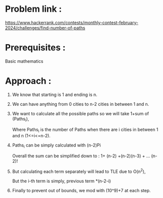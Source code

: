 # Problem link :
https://www.hackerrank.com/contests/monthly-contest-february-2024/challenges/find-number-of-paths

# Prerequisites :
Basic mathematics

# Approach :

1. We know that starting is 1 and ending is n.
2. We can have anything from 0 cities to n-2 cities in between 1 and n.
3. We want to calculate all the possible paths so we will take  1+sum of (Paths<sub>i</sub>),
   
   Where Paths<sub>i</sub> is the number of Paths when there are i cities in between 1 and n (1<=i<=n-2).
4. Paths<sub>i</sub> can be simply calculated with (n-2)Pi
   
   Overall the sum can be simplified down to : 1+ (n-2) +(n-2)(n-3) + ... (n-2)!
5. But calculating each term separately will lead to TLE due to O(n<sup>2</sup>), 
   
   But the i-th term is simply, previous term  *(n-2-i)
6. Finally to prevent out of bounds, we mod with (10^9)+7 at each step.
